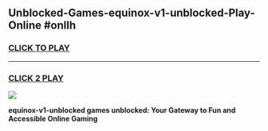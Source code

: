 
## Unblocked-Games-equinox-v1-unblocked-Play-Online #onllh
<h3>
<a href="https://news.freeplayer.one?title=equinox-v1-unblocked&ref=3">CLICK TO PLAY</a></h3>
<hr>

<h3>
<a href="https://news.freeplayer.one?title=equinox-v1-unblocked&ref=3">CLICK 2 PLAY</a>
  
</h3>

<a href="https://news.freeplayer.one?title=equinox-v1-unblocked&ref=3"><img src="https://clearcache.store/games.png"></a>


**equinox-v1-unblocked games unblocked: Your Gateway to Fun and Accessible Online Gaming**
